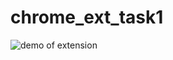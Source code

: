 # chrome_ext_task1

![demo of extension](https://firebasestorage.googleapis.com/v0/b/fir-work-9ad87.appspot.com/o/chrome_ext%2Fdesktop-animation4.gif?alt=media&token=a5720979-9c7d-4f8a-a80e-eabd6347cb69)
